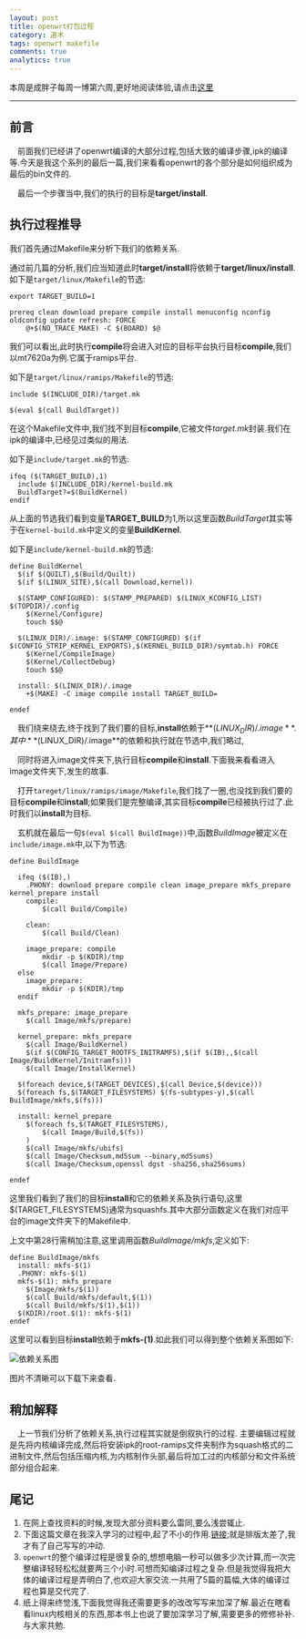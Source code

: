 ```yaml
---
layout: post
title: openwrt打包过程
category: 道术
tags: openwrt makefile
comments: true
analytics: true
---
```


本周是成胖子每周一博第六周,更好地阅读体验,请点击[这里](https://www.zybuluo.com/icyriver/note/258252)

---

## 前言
&emsp;前面我们已经讲了openwrt编译的大部分过程,包括大致的编译步骤,ipk的编译等.今天是我这个系列的最后一篇,我们来看看openwrt的各个部分是如何组织成为最后的bin文件的.

&emsp;最后一个步骤当中,我们的执行的目标是**target/install**.

## 执行过程推导
我们首先通过Makefile来分析下我们的依赖关系.

通过前几篇的分析,我们应当知道此时**target/install**将依赖于**target/linux/install**.
如下是`target/linux/Makefile`的节选:

```
export TARGET_BUILD=1

prereq clean download prepare compile install menuconfig nconfig oldconfig update refresh: FORCE
	@+$(NO_TRACE_MAKE) -C $(BOARD) $@
```

我们可以看出,此时执行**compile**将会进入对应的目标平台执行目标**compile**,我们以mt7620a为例.它属于ramips平台.

如下是`target/linux/ramips/Makefile`的节选:

```
include $(INCLUDE_DIR)/target.mk

$(eval $(call BuildTarget))
```

在这个Makefile文件中,我们找不到目标**compile**,它被文件*target.mk*封装.我们在ipk的编译中,已经见过类似的用法.

如下是`include/target.mk`的节选:

```
ifeq ($(TARGET_BUILD),1)
  include $(INCLUDE_DIR)/kernel-build.mk
  BuildTarget?=$(BuildKernel)
endif
```

从上面的节选我们看到变量**TARGET_BUILD**为1,所以这里函数*BuildTarget*其实等于在`kernel-build.mk`中定义的变量**BuildKernel**.

如下是`include/kernel-build.mk`的节选:

```
define BuildKernel
  $(if $(QUILT),$(Build/Quilt))
  $(if $(LINUX_SITE),$(call Download,kernel))

  $(STAMP_CONFIGURED): $(STAMP_PREPARED) $(LINUX_KCONFIG_LIST) $(TOPDIR)/.config
	$(Kernel/Configure)
	touch $$@

  $(LINUX_DIR)/.image: $(STAMP_CONFIGURED) $(if $(CONFIG_STRIP_KERNEL_EXPORTS),$(KERNEL_BUILD_DIR)/symtab.h) FORCE
	$(Kernel/CompileImage)
	$(Kernel/CollectDebug)
	touch $$@

  install: $(LINUX_DIR)/.image
	+$(MAKE) -C image compile install TARGET_BUILD=

endef
```

&emsp;我们绕来绕去,终于找到了我们要的目标,**install**依赖于**$(LINUX_DIR)/.image**.其中**$(LINUX_DIR)/.image**的依赖和执行就在节选中,我们略过,

&emsp;同时将进入image文件夹下,执行目标**compile**和**install**.下面我来看看进入image文件夹下,发生的故事.

&emsp;打开`tareget/linux/ramips/image/Makefile`,我们找了一圈,也没找到我们要的目标**compile**和**install**;如果我们是完整编译,其实目标**compile**已经被执行过了.此时我们以**install**为目标.

&emsp;玄机就在最后一句`$(eval $(call BuildImage))`中,函数*BuildImage*被定义在`include/image.mk`中,以下为节选:

```
define BuildImage

  ifeq ($(IB),)
    .PHONY: download prepare compile clean image_prepare mkfs_prepare kernel_prepare install
    compile:
		$(call Build/Compile)

    clean:
		$(call Build/Clean)

    image_prepare: compile
		mkdir -p $(KDIR)/tmp
		$(call Image/Prepare)
  else
    image_prepare:
		mkdir -p $(KDIR)/tmp
  endif

  mkfs_prepare: image_prepare
	$(call Image/mkfs/prepare)

  kernel_prepare: mkfs_prepare
	$(call Image/BuildKernel)
	$(if $(CONFIG_TARGET_ROOTFS_INITRAMFS),$(if $(IB),,$(call Image/BuildKernel/Initramfs)))
	$(call Image/InstallKernel)

  $(foreach device,$(TARGET_DEVICES),$(call Device,$(device)))
  $(foreach fs,$(TARGET_FILESYSTEMS) $(fs-subtypes-y),$(call BuildImage/mkfs,$(fs)))

  install: kernel_prepare
	$(foreach fs,$(TARGET_FILESYSTEMS),
		$(call Image/Build,$(fs))
	)
	$(call Image/mkfs/ubifs)
	$(call Image/Checksum,md5sum --binary,md5sums)
	$(call Image/Checksum,openssl dgst -sha256,sha256sums)

endef
```

这里我们看到了我们的目标**install**和它的依赖关系及执行语句,这里$(TARGET_FILESYSTEMS)通常为squashfs.其中大部分函数定义在我们对应平台的image文件夹下的Makefile中.

上文中第28行需稍加注意,这里调用函数*BuildImage/mkfs*,定义如下:

```
define BuildImage/mkfs
  install: mkfs-$(1)
  .PHONY: mkfs-$(1)
  mkfs-$(1): mkfs_prepare
	$(Image/mkfs/$(1))
	$(call Build/mkfs/default,$(1))
	$(call Build/mkfs/$(1),$(1))
  $(KDIR)/root.$(1): mkfs-$(1)
endef
```

这里可以看到目标**install**依赖于**mkfs-(1)**.如此我们可以得到整个依赖关系图如下:

![依赖关系图](http://ww1.sinaimg.cn/large/006kvZhRjw1ezuly482n9j31kw0zrn3t.jpg)

图片不清晰可以下载下来查看.

## 稍加解释
&emsp;上一节我们分析了依赖关系,执行过程其实就是倒叙执行的过程.
主要编辑过程就是先将内核编译完成,然后将安装ipk的root-ramips文件夹制作为squash格式的二进制文件,然后包括压缩内核,为内核制作头部,最后将加工过的内核部分和文件系统部分组合起来.

## 尾记
1. 在网上查找资料的时候,发现大部分资料要么雷同,要么浅尝辄止.
2. 下面这篇文章在我深入学习的过程中,起了不小的作用.[链接](http://blog.chinaunix.net/uid-26675482-id-4704952.html);就是排版太差了,我才有了自己写写的冲动.
3. `openwrt`的整个编译过程是很复杂的,想想电脑一秒可以做多少次计算,而一次完整编译轻轻松松就要两三个小时.可想而知编译过程之复杂.但是我觉得我把大体的编译过程是弄明白了,也欢迎大家交流.一共用了5篇的篇幅,大体的编译过程也算是交代完了.
4. 纸上得来终觉浅,下面我觉得我还需要更多的改改写写来加深了解.最近在瞎看看linux内核相关的东西,那本书上也说了要加深学习了解,需要更多的修修补补.与大家共勉.
